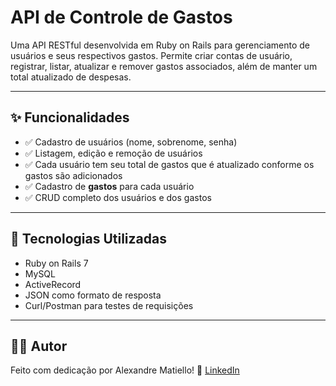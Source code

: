 # API de Controle de Gastos

Uma API RESTful desenvolvida em Ruby on Rails para gerenciamento de usuários e seus respectivos gastos. Permite criar contas de usuário, registrar, listar, atualizar e remover gastos associados, além de manter um total atualizado de despesas.

---

## ✨ Funcionalidades

- ✅ Cadastro de usuários (nome, sobrenome, senha)
- ✅ Listagem, edição e remoção de usuários
- ✅ Cada usuário tem seu total de gastos que é atualizado conforme os gastos são adicionados
- ✅ Cadastro de **gastos** para cada usuário
- ✅ CRUD completo dos usuários e dos gastos

---

## 🚀 Tecnologias Utilizadas

- Ruby on Rails 7
- MySQL
- ActiveRecord
- JSON como formato de resposta
- Curl/Postman para testes de requisições

---

## 👨‍💻 Autor
Feito com dedicação por Alexandre Matiello!
📎 [LinkedIn](https://www.linkedin.com/in/alexandre-matiello/)